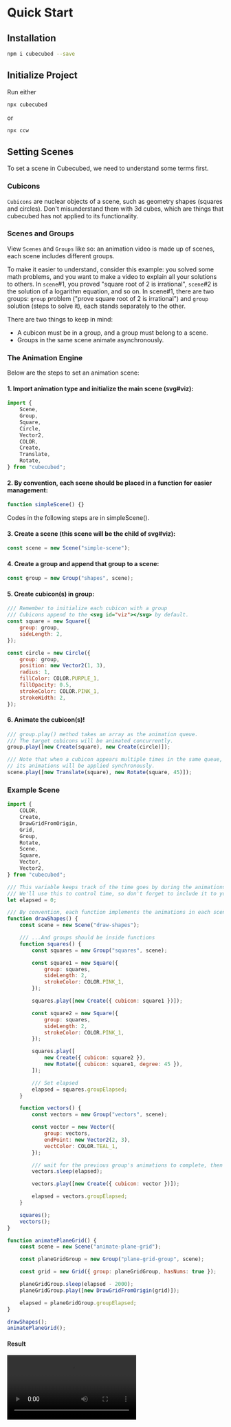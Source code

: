 <!-- # Cubecubed - A Math Visualization Engine -->

# Quick Start

## Installation

```sh
npm i cubecubed --save
```
## Initialize Project

Run either

```sh
npx cubecubed
```

or

```sh
npx ccw
```

## Setting Scenes

To set a scene in Cubecubed, we need to understand some terms first.

### Cubicons

`Cubicons` are nuclear objects of a scene, such as geometry shapes (squares and circles). Don't misunderstand them with 3d cubes, which are things that cubecubed has not applied to its functionality.

### Scenes and Groups

View `Scenes` and `Groups` like so: an animation video is made up of scenes, each scene includes different groups.

To make it easier to understand, consider this example: you solved some math problems, and you want to make a video to explain all your solutions to others. In `scene`#1, you proved "square root of 2 is irrational", `scene`#2 is the solution of a logarithm equation, and so on. In scene#1, there are two groups: `group` problem ("prove square root of 2 is irrational") and `group` solution (steps to solve it), each stands separately to the other.

There are two things to keep in mind:

-   A cubicon must be in a group, and a group must belong to a scene.
-   Groups in the same scene animate asynchronously.

### The Animation Engine

Below are the steps to set an animation scene:

#### 1. Import animation type and initialize the main scene (svg#viz):

```js
import {
    Scene,
    Group,
    Square,
    Circle,
    Vector2,
    COLOR,
    Create,
    Translate,
    Rotate,
} from "cubecubed";
```

#### 2. By convention, each scene should be placed in a function for easier management:

```js
function simpleScene() {}
```

Codes in the following steps are in simpleScene().

#### 3. Create a scene (this scene will be the child of svg#viz):

```js
const scene = new Scene("simple-scene");
```

#### 4. Create a group and append that group to a scene:

```js
const group = new Group("shapes", scene);
```

#### 5. Create cubicon(s) in group:

```js
/// Remember to initialize each cubicon with a group
/// Cubicons append to the <svg id="viz"></svg> by default.
const square = new Square({
    group: group,
    sideLength: 2,
});

const circle = new Circle({
    group: group,
    position: new Vector2(1, 3),
    radius: 1,
    fillColor: COLOR.PURPLE_1,
    fillOpacity: 0.5,
    strokeColor: COLOR.PINK_1,
    strokeWidth: 2,
});
```

#### 6. Animate the cubicon(s)!

```js
/// group.play() method takes an array as the animation queue.
/// The target cubicons will be animated concurrently.
group.play([new Create(square), new Create(circle)]);

/// Note that when a cubicon appears multiple times in the same queue,
// its animations will be applied synchronously.
scene.play([new Translate(square), new Rotate(square, 45)]);
```

### Example Scene

```js
import {
    COLOR,
    Create,
    DrawGridFromOrigin,
    Grid,
    Group,
    Rotate,
    Scene,
    Square,
    Vector,
    Vector2,
} from "cubecubed";

/// This variable keeps track of the time goes by during the animations
/// We'll use this to control time, so don't forget to include it to your code
let elapsed = 0;

/// By convention, each function implements the animations in each scene...
function drawShapes() {
    const scene = new Scene("draw-shapes");

    /// ...And groups should be inside functions
    function squares() {
        const squares = new Group("squares", scene);

        const square1 = new Square({
            group: squares,
            sideLength: 2,
            strokeColor: COLOR.PINK_1,
        });

        squares.play([new Create({ cubicon: square1 })]);

        const square2 = new Square({
            group: squares,
            sideLength: 2,
            strokeColor: COLOR.PINK_1,
        });

        squares.play([
            new Create({ cubicon: square2 }),
            new Rotate({ cubicon: square1, degree: 45 }),
        ]);

        /// Set elapsed
        elapsed = squares.groupElapsed;
    }

    function vectors() {
        const vectors = new Group("vectors", scene);

        const vector = new Vector({
            group: vectors,
            endPoint: new Vector2(2, 3),
            vectColor: COLOR.TEAL_1,
        });

        /// wait for the previous group's animations to complete, then start this group's ones
        vectors.sleep(elapsed);

        vectors.play([new Create({ cubicon: vector })]);

        elapsed = vectors.groupElapsed;
    }

    squares();
    vectors();
}

function animatePlaneGrid() {
    const scene = new Scene("animate-plane-grid");

    const planeGridGroup = new Group("plane-grid-group", scene);

    const grid = new Grid({ group: planeGridGroup, hasNums: true });

    planeGridGroup.sleep(elapsed - 2000);
    planeGridGroup.play([new DrawGridFromOrigin(grid)]);

    elapsed = planeGridGroup.groupElapsed;
}

drawShapes();
animatePlaneGrid();
```

#### Result

![](./_media/videos/output.mp4 ':include :type=video controls width=100% autoplay loop')

